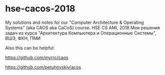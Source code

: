# hse-cacos-2018
My solutions and notes for our "Computer Architecture &amp; Operating Systems" (aka CAOS aka CaCoS) course. HSE CS AMI, 2018
Мои решения задач из курса "Архитектура Компьютера и Операционные Системы", ВШЭ, ФКН, ПМИ


Also this can be helpful:

https://github.com/myrrc/caos

https://github.com/petuhovskiy/acos
